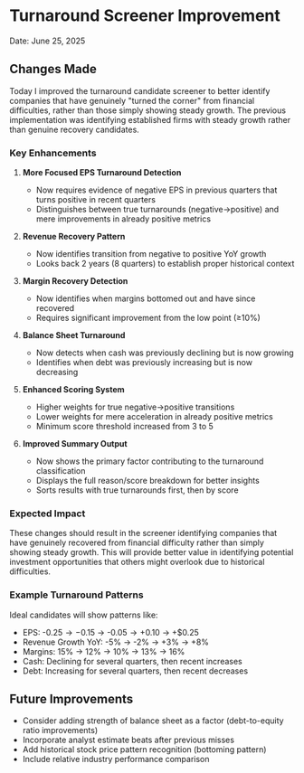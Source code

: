 # Turnaround Screener Improvement

Date: June 25, 2025

## Changes Made

Today I improved the turnaround candidate screener to better identify companies that have genuinely "turned the corner" from financial difficulties, rather than those simply showing steady growth. The previous implementation was identifying established firms with steady growth rather than genuine recovery candidates.

### Key Enhancements

1. **More Focused EPS Turnaround Detection**
   - Now requires evidence of negative EPS in previous quarters that turns positive in recent quarters
   - Distinguishes between true turnarounds (negative→positive) and mere improvements in already positive metrics

2. **Revenue Recovery Pattern**
   - Now identifies transition from negative to positive YoY growth
   - Looks back 2 years (8 quarters) to establish proper historical context

3. **Margin Recovery Detection**
   - Now identifies when margins bottomed out and have since recovered
   - Requires significant improvement from the low point (≥10%)

4. **Balance Sheet Turnaround**
   - Now detects when cash was previously declining but is now growing
   - Identifies when debt was previously increasing but is now decreasing

5. **Enhanced Scoring System**
   - Higher weights for true negative→positive transitions
   - Lower weights for mere acceleration in already positive metrics
   - Minimum score threshold increased from 3 to 5

6. **Improved Summary Output**
   - Now shows the primary factor contributing to the turnaround classification
   - Displays the full reason/score breakdown for better insights
   - Sorts results with true turnarounds first, then by score

### Expected Impact

These changes should result in the screener identifying companies that have genuinely recovered from financial difficulty rather than simply showing steady growth. This will provide better value in identifying potential investment opportunities that others might overlook due to historical difficulties.

### Example Turnaround Patterns

Ideal candidates will show patterns like:
- EPS: -$0.25 → -$0.15 → -$0.05 → +$0.10 → +$0.25
- Revenue Growth YoY: -5% → -2% → +3% → +8%
- Margins: 15% → 12% → 10% → 13% → 16%
- Cash: Declining for several quarters, then recent increases
- Debt: Increasing for several quarters, then recent decreases

## Future Improvements

- Consider adding strength of balance sheet as a factor (debt-to-equity ratio improvements)
- Incorporate analyst estimate beats after previous misses
- Add historical stock price pattern recognition (bottoming pattern)
- Include relative industry performance comparison
